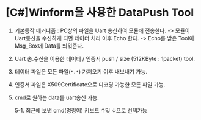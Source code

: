 # [C#]Winform을 사용한 DataPush Tool

1. 기본동작 메커니즘 : PC상의 파일을 Uart 송신하여 모듈에 전송한다.
       -> 모듈이 Uart통신을 수신하게 되면 데이터 처리 이후 Echo 한다.
        -> Echo를 받은 Tool이 Msg_Box에 Data를 띄워준다.

2. Uart 송.수신을 이용한 데이터 / 인증서 push / size (512KByte : 1packet) tool.

3. 데이터 파일은 모든 파일(`*.*`) 가져오기 이후 내보내기 가능.

4. 인증서 파일은 X509Certificate으로 디코딩 가능한 모든 파일 가능.

5. cmd로 원하는 data를 uart송신 가능.

   5-1. 최근에 보낸 cmd(명령어) 키보드 ↑및 ↓으로 선택가능

   

